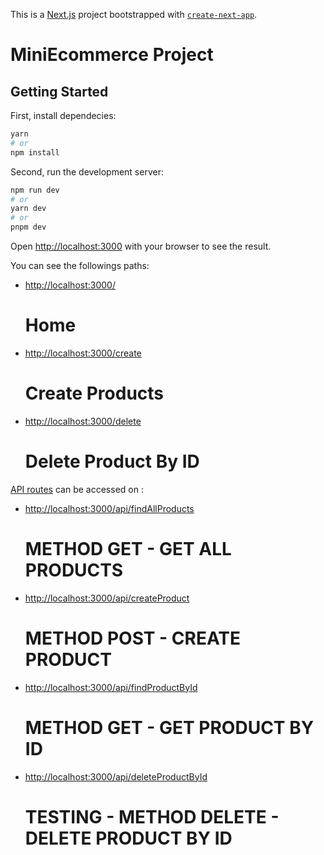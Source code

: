 This is a [Next.js](https://nextjs.org/) project bootstrapped with [`create-next-app`](https://github.com/vercel/next.js/tree/canary/packages/create-next-app).

# MiniEcommerce Project

## Getting Started

First, install dependecies:

```bash
yarn
# or
npm install
```

Second, run the development server:

```bash
npm run dev
# or
yarn dev
# or
pnpm dev
```

Open [http://localhost:3000](http://localhost:3000) with your browser to see the result.

You can see the followings paths:

- [http://localhost:3000/](http://localhost:3000/)
    # Home
- [http://localhost:3000/create](http://localhost:3000/create)
    # Create Products
- [http://localhost:3000/delete](http://localhost:3000/delete)
    # Delete Product By ID

[API routes](https://nextjs.org/docs/api-routes/introduction) can be accessed on :
- [http://localhost:3000/api/findAllProducts](http://localhost:3000/api/findAllProducts)
    # METHOD GET - GET ALL PRODUCTS
- [http://localhost:3000/api/createProduct](http://localhost:3000/api/createProduct)
    # METHOD POST - CREATE PRODUCT
- [http://localhost:3000/api/findProductById](http://localhost:3000/api/findProductById)
    # METHOD GET - GET PRODUCT BY ID
- [http://localhost:3000/api/deleteProductById](http://localhost:3000/api/deleteProductById)
    # TESTING - METHOD DELETE - DELETE PRODUCT BY ID
